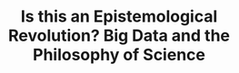 ---
title: Is this an Epistemological Revolution? Big Data and the Philosophy of Science 
category:
tag:
- news
excerpt: Co-sponsored with BU Colloquium for the Philosophy of Science and the Rafik B. Hariri Institute for Computing, BU. Sabina Leonelli (Exeter), John Symons (University of Kansas) and others.
link: http://www.bu.edu/calendar/?uid=201673@17.calendar.bu.edu&day=2017-11-27
--- 